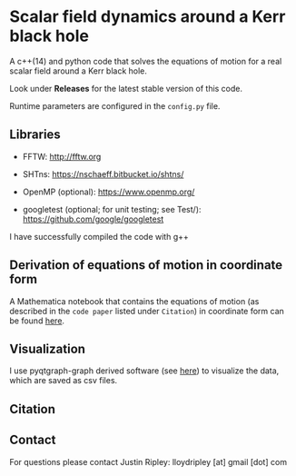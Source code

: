 # Scalar field dynamics around a Kerr black hole

A c++(14) and python code that solves the equations of 
motion for a real scalar field around a Kerr black hole.

Look under **Releases** for the latest stable version of this code.

Runtime parameters are configured in the `config.py` file.

## Libraries

* FFTW: 
	http://fftw.org

* SHTns:
	https://nschaeff.bitbucket.io/shtns/

* OpenMP (optional): 
	https://www.openmp.org/

* googletest (optional; for unit testing; see Test/): 
	https://github.com/google/googletest

I have successfully compiled the code with g++

## Derivation of equations of motion in coordinate form

A Mathematica notebook that contains the equations of motion
(as described in the `code paper` listed under `Citation`) in coordinate
form can be found [here](https://github.com/JLRipley314/2nd-order-teuk-derivations).

## Visualization

I use pyqtgraph-graph derived software
(see [here](https://github.com/JLRipley314/sci-vis))
to visualize the data, which are saved as csv files. 

## Citation

## Contact

For questions please contact
Justin Ripley: lloydripley [at] gmail [dot] com
